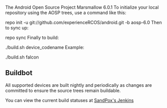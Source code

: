 The Android Open Source Project Marsmallow 6.0.1
To initialize your local repository using the AOSP trees, use a command like this:

repo init -u git://github.com/experienceRCOS/android.git -b aosp-6.0
Then to sync up:

repo sync
Finally to build:

./build.sh device_codename
Example:

./build.sh falcon

Buildbot
--------

All supported devices are built nightly and periodically as changes are committed to ensure the source trees remain buildable.

You can view the current build statuses at [SandPox's Jenkins](http://jenkins.sandpox.org/)
